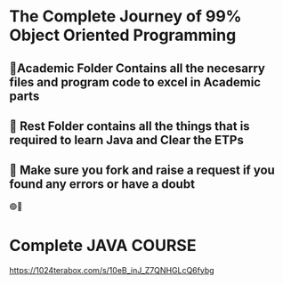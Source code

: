 # The Complete Journey of 99% Object Oriented Programming

## 🔴Academic Folder Contains all the necesarry files and program code to excel in Academic parts

## 🔴 Rest Folder contains all the things that is required to learn Java and Clear the ETPs

## 🔴 Make sure you fork and raise a request if you found any errors or have a doubt


🟢🔴 
# Complete JAVA COURSE
https://1024terabox.com/s/10eB_inJ_Z7QNHGLcQ6fybg
